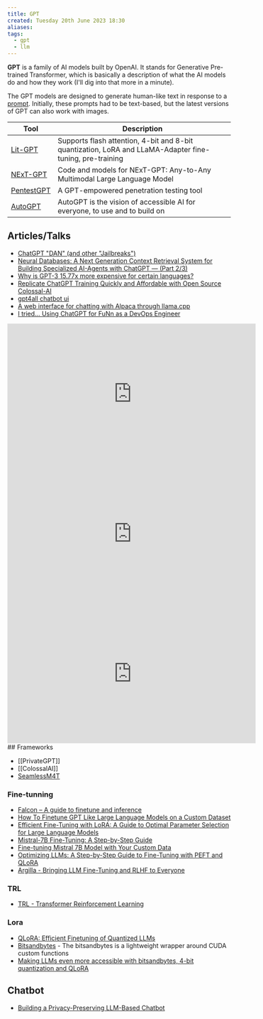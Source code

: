 ```yaml
---
title: GPT
created: Tuesday 20th June 2023 18:30
aliases: 
tags:
  - gpt
  - llm
---
```

**GPT** is a family of AI models built by OpenAI. It stands for Generative Pre-trained Transformer, which is basically a description of what the AI models do and how they work (I'll dig into that more in a minute).

The GPT models are designed to generate human-like text in response to a [prompt](https://zapier.com/blog/gpt-prompt/). Initially, these prompts had to be text-based, but the latest versions of GPT can also work with images.

| Tool                                                       | Description                                                                                              |
| ---------------------------------------------------------- | -------------------------------------------------------------------------------------------------------- |
| [Lit-GPT](https://github.com/Lightning-AI/lit-gpt)         | Supports flash attention, 4-bit and 8-bit quantization, LoRA and LLaMA-Adapter fine-tuning, pre-training |
| [NExT-GPT](https://github.com/NExT-GPT/NExT-GPT)           | Code and models for NExT-GPT: Any-to-Any Multimodal Large Language Model                                 |
| [PentestGPT](https://github.com/GreyDGL/PentestGPT)        | A GPT-empowered penetration testing tool                                                                 |
| [AutoGPT](https://github.com/Significant-Gravitas/AutoGPT) | AutoGPT is the vision of accessible AI for everyone, to use and to build on                              |

## Articles/Talks

- [ChatGPT "DAN" (and other "Jailbreaks")](https://github.com/0xk1h0/ChatGPT_DAN?ref=blog.seclify.com)
- [Neural Databases: A Next Generation Context Retrieval System for Building Specialized AI-Agents with ChatGPT — (Part 2/3)](https://medium.com/thirdai-blog/neural-database-next-generation-context-retrieval-system-for-building-specialized-ai-agents-with-861ffa0516e7)
- [Why is GPT-3 15.77x more expensive for certain languages?](https://denyslinkov.medium.com/why-is-gpt-3-15-77x-more-expensive-for-certain-languages-2b19a4adc4bc)
- [Replicate ChatGPT Training Quickly and Affordable with Open Source Colossal-AI](https://www.hpc-ai.tech/blog/colossal-ai-chatgpt)
- [gpt4all chatbot ui](https://github.com/nomic-ai/gpt4all-ui)
- [A web interface for chatting with Alpaca through llama.cpp](https://github.com/nsarrazin/serge)
- [I tried… Using ChatGPT for FuNn as a DevOps Engineer](https://ghumare64.medium.com/i-tried-using-chatgpt-for-funn-as-a-devops-engineer-8239313269d4)

<iframe width="560" height="315" src="https://www.youtube.com/embed/6K1lyyzpxtk?si=1DGB5dUijjRROOgI" title="YouTube video player" frameborder="0" allow="accelerometer; autoplay; clipboard-write; encrypted-media; gyroscope; picture-in-picture; web-share" referrerpolicy="strict-origin-when-cross-origin" allowfullscreen></iframe>

<iframe width="560" height="315" src="https://www.youtube.com/embed/zcMQXID447s?si=WHu5ZlfBrqXOOOaq" title="YouTube video player" frameborder="0" allow="accelerometer; autoplay; clipboard-write; encrypted-media; gyroscope; picture-in-picture; web-share" referrerpolicy="strict-origin-when-cross-origin" allowfullscreen></iframe>

<iframe width="560" height="315" src="https://www.youtube.com/embed/pov3pLFMOPY?si=Hz6GzaVBR2n_X4rw" title="YouTube video player" frameborder="0" allow="accelerometer; autoplay; clipboard-write; encrypted-media; gyroscope; picture-in-picture; web-share" referrerpolicy="strict-origin-when-cross-origin" allowfullscreen></iframe>
## Frameworks

- [[PrivateGPT]]
- [[ColossalAI]]
- [SeamlessM4T](https://github.com/facebookresearch/seamless_communication)
### Fine-tunning

- [Falcon – A guide to finetune and inference](https://lightning.ai/blog/falcon-a-guide-to-finetune-and-inference/)
- [How To Finetune GPT Like Large Language Models on a Custom Dataset](https://lightning.ai/blog/how-to-finetune-gpt-like-large-language-models-on-a-custom-dataset/)
- [Efficient Fine-Tuning with LoRA: A Guide to Optimal Parameter Selection for Large Language Models](https://www.databricks.com/blog/efficient-fine-tuning-lora-guide-llms)
- [Mistral-7B Fine-Tuning: A Step-by-Step Guide](https://gathnex.medium.com/mistral-7b-fine-tuning-a-step-by-step-guide-52122cdbeca8)
- [Fine-tuning Mistral 7B Model with Your Custom Data](https://python.plainenglish.io/intruct-fine-tuning-mistral-7b-model-with-your-custom-data-7eb22921a483)
- [Optimizing LLMs: A Step-by-Step Guide to Fine-Tuning with PEFT and QLoRA](https://blog.lancedb.com/optimizing-llms-a-step-by-step-guide-to-fine-tuning-with-peft-and-qlora-22eddd13d25b)
- [Argilla - Bringing LLM Fine-Tuning and RLHF to Everyone](https://argilla.io/blog/argilla-for-llms/)

### TRL

- [TRL - Transformer Reinforcement Learning](https://github.com/huggingface/trl#trl---transformer-reinforcement-learning)

### Lora

- [QLoRA: Efficient Finetuning of Quantized LLMs](https://github.com/artidoro/qlora)
- [Bitsandbytes](https://github.com/TimDettmers/bitsandbytes) - The bitsandbytes is a lightweight wrapper around CUDA custom functions
- [Making LLMs even more accessible with bitsandbytes, 4-bit quantization and QLoRA](https://huggingface.co/blog/4bit-transformers-bitsandbytes)

## Chatbot

- [Building a Privacy-Preserving LLM-Based Chatbot](https://medium.com/snowflake/building-a-privacy-preserving-llm-based-chatbot-33b92aa6c3d2)
